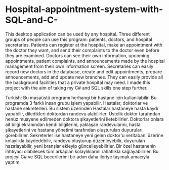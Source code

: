 # Hospital-appointment-system-with-SQL-and-C-
This desktop application can be used by any hospital. Three different groups of people can use this program: patients, doctors, and hospital secretaries. Patients can register at the hospital, make an appointment with the doctor they want, and send their complaints to the doctor even before they are examined. Doctors can see their own information, upcoming appointments, patient complaints, and announcements made by the hospital management from their own information screen. Secretaries can easily record new doctors in the database, create and edit appointments, prepare announcements, add and update new branches. They can easily provide all the background facilities that a private hospital may need. I made this project with the aim of taking my C# and SQL skills one step further.

Turkish:
Bu masaüstü programı herhangi bir hastane için kullanılabilir. Bu programda 3 farklı insan grubu işlem yapabilir.
Hastalar, doktorlar ve hastane sekreterleri. Bu sistem üzerinden Hastalar hastaneye hasta kaydı yapabilir,
diledikleri doktordan randevu alabilirler. Üstelik doktor tarafından henüz muayene edilmeden doktora şikayetlerini iletebilirler.
Doktorlar onlara ait bilgi ekranından kendi bilgilerini, yaklaşan randevularını, hasta şikayetlerini ve hastane 
yönetimi tarafından oluşturulan duyuruları görebilirler.
Sekreterler ise hastaneye yeni gelen doktor'u veritabanı üzerine kolaylıkla kaydedebilir, randevu oluşturup düzenleyebilir,
duyuruları hazırlayabilir, yeni branşlar ekleyip güncelleyebilirler. Bir özel hastanenin ihhtiyacı olabilecek
tüm arkaplan kolaylıklarını rahatlıkla sağlayabilirler. Bu projeyi C# ve SQL becerilerimi bir adım daha ileriye taşımak 
amacıyla yaptım.
